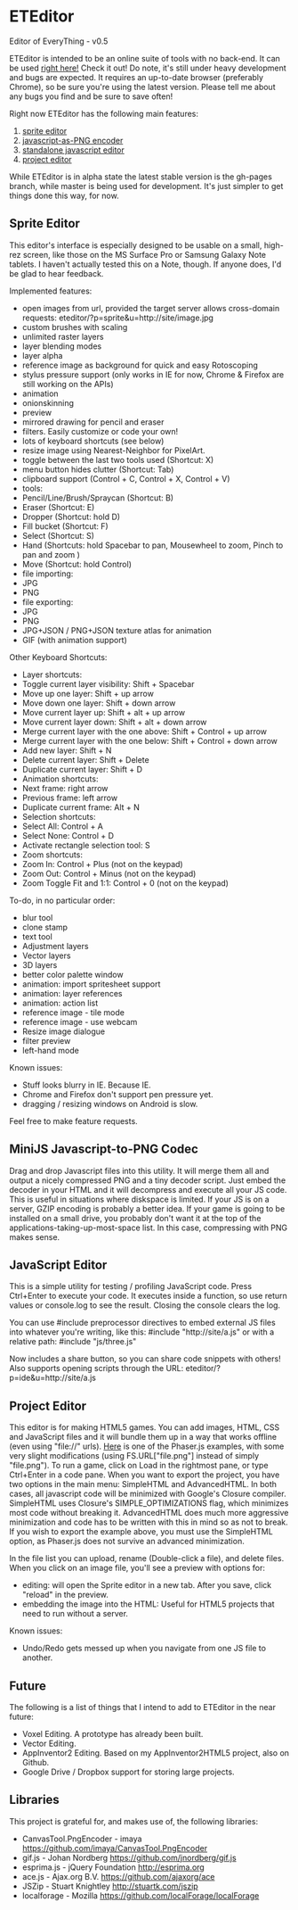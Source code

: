 # ETEditor
Editor of EveryThing - v0.5

ETEditor is intended to be an online suite of tools with no back-end.
It can be used [right here!](http://felipemanga.github.io/eteditor) Check it out!
Do note, it's still under heavy development and bugs are expected. It requires an up-to-date browser (preferably Chrome), so be sure you're using the latest version.
Please tell me about any bugs you find and be sure to save often!

Right now ETEditor has the following main features:
 1. [sprite editor](#spriteeditor)
 2. [javascript-as-PNG encoder](#minijs)
 3. [standalone javascript editor](#jsedit)
 4. [project editor](#projectedit)

While ETEditor is in alpha state the latest stable version is the gh-pages branch, while master is being used for development. It's just simpler to get things done this way, for now.

## <a id="spriteeditor"></a> Sprite Editor
This editor's interface is especially designed to be usable on a small, high-rez
screen, like those on the MS Surface Pro or Samsung Galaxy Note tablets. I haven't actually tested this on a Note, though. If anyone does, I'd be glad to hear feedback.

Implemented features:
- open images from url, provided the target server allows cross-domain requests: eteditor/?p=sprite&u=http://site/image.jpg
- custom brushes with scaling
- unlimited raster layers
- layer blending modes
- layer alpha
- reference image as background for quick and easy Rotoscoping
- stylus pressure support (only works in IE for now, Chrome & Firefox are still working on the APIs)
- animation
 - onionskinning
 - preview
- mirrored drawing for pencil and eraser
- filters. Easily customize or code your own!
- lots of keyboard shortcuts (see below)
- resize image using Nearest-Neighbor for PixelArt.
- toggle between the last two tools used (Shortcut: X)
- menu button hides clutter (Shortcut: Tab)
- clipboard support (Control + C, Control + X, Control + V)
- tools:
 - Pencil/Line/Brush/Spraycan (Shortcut: B)
 - Eraser (Shortcut: E)
 - Dropper (Shortcut: hold D)
 - Fill bucket (Shortcut: F)
 - Select (Shortcut: S)
 - Hand (Shortcuts: hold Spacebar to pan, Mousewheel to zoom, Pinch to pan and zoom )
 - Move (Shortcut: hold Control)
- file importing:
 - JPG
 - PNG
- file exporting:
 - JPG
 - PNG
 - JPG+JSON / PNG+JSON texture atlas for animation
 - GIF (with animation support)

Other Keyboard Shortcuts:
 - Layer shortcuts:
  - Toggle current layer visibility: Shift + Spacebar
  - Move up one layer: Shift + up arrow
  - Move down one layer: Shift + down arrow
  - Move current layer up: Shift + alt + up arrow
  - Move current layer down: Shift + alt + down arrow
  - Merge current layer with the one above: Shift + Control + up arrow
  - Merge current layer with the one below: Shift + Control + down arrow
  - Add new layer: Shift + N
  - Delete current layer: Shift + Delete
  - Duplicate current layer: Shift + D
 - Animation shortcuts:
  - Next frame: right arrow
  - Previous frame: left arrow
  - Duplicate current frame: Alt + N
 - Selection shortcuts:
  - Select All: Control + A
  - Select None: Control + D
  - Activate rectangle selection tool: S
 - Zoom shortcuts:
  - Zoom In: Control + Plus (not on the keypad)
  - Zoom Out: Control + Minus (not on the keypad)
  - Zoom Toggle Fit and 1:1: Control + 0 (not on the keypad)

To-do, in no particular order:
 - blur tool
 - clone stamp
 - text tool
 - Adjustment layers
 - Vector layers
 - 3D layers
 - better color palette window
 - animation: import spritesheet support
 - animation: layer references
 - animation: action list
 - reference image - tile mode
 - reference image - use webcam
 - Resize image dialogue
 - filter preview
 - left-hand mode

Known issues:
 - Stuff looks blurry in IE. Because IE.
 - Chrome and Firefox don't support pen pressure yet.
 - dragging / resizing windows on Android is slow.

Feel free to make feature requests.

## <a id="minijs"></a> MiniJS Javascript-to-PNG Codec
Drag and drop Javascript files into this utility. It will merge them all and
output a nicely compressed PNG and a tiny decoder script. Just embed the decoder
in your HTML and it will decompress and execute all your JS code.
This is useful in situations where diskspace is limited. If your JS is on a
server, GZIP encoding is probably a better idea. If your game is going to be
installed on a small drive, you probably don't want it at the top of the applications-taking-up-most-space list. In this case, compressing with PNG makes sense.

## <a id="jsedit"></a> JavaScript Editor
This is a simple utility for testing / profiling JavaScript code.
Press Ctrl+Enter to execute your code. It executes inside a function, so use return values or console.log to see the result. Closing the console clears the log.

You can use #include preprocessor directives to embed external JS files into whatever you're writing, like this: #include "http://site/a.js"
or with a relative path: #include "js/three.js"

Now includes a share button, so you can share code snippets with others! Also supports opening scripts through the URL: eteditor/?p=ide&u=http://site/a.js


## <a id="projectedit"></a> Project Editor
This editor is for making HTML5 games. You can add images, HTML, CSS and JavaScript files and it will bundle them up in a way that works offline (even using "file://" urls).
[Here](https://felipemanga.github.io/eteditor/?p=projman&os=9ge6zeyhisg2pcpb7rpfowvnt11lci) is one of the Phaser.js examples, with some very slight modifications (using FS.URL["file.png"]
instead of simply "file.png").
To run a game, click on Load in the rightmost pane, or type Ctrl+Enter in a code pane.
When you want to export the project, you have two options in the main menu: SimpleHTML and AdvancedHTML.
In both cases, all javascript code will be minimized with Google's Closure compiler. SimpleHTML uses Closure's SIMPLE_OPTIMIZATIONS flag, which minimizes most code without breaking it. AdvancedHTML does much more aggressive minimization and code has to be written with this in mind so as not to break.
If you wish to export the example above, you must use the SimpleHTML option, as Phaser.js does not survive an advanced minimization.

In the file list you can upload, rename (Double-click a file), and delete files.
When you click on an image file, you'll see a preview with options for:
- editing: will open the Sprite editor in a new tab. After you save, click "reload" in the preview.
- embedding the image into the HTML: Useful for HTML5 projects that need to run without a server.

Known issues:
- Undo/Redo gets messed up when you navigate from one JS file to another.

## Future
The following is a list of things that I intend to add to ETEditor in the near future:
- Voxel Editing. A prototype has already been built.
- Vector Editing.
- AppInventor2 Editing. Based on my AppInventor2HTML5 project, also on Github.
- Google Drive / Dropbox support for storing large projects.

## Libraries
This project is grateful for, and makes use of, the following libraries:
- CanvasTool.PngEncoder - imaya https://github.com/imaya/CanvasTool.PngEncoder
- gif.js - Johan Nordberg https://github.com/jnordberg/gif.js
- esprima.js - jQuery Foundation http://esprima.org
- ace.js - Ajax.org B.V. https://github.com/ajaxorg/ace
- JSZip - Stuart Knightley http://stuartk.com/jszip
- localforage - Mozilla https://github.com/localForage/localForage
